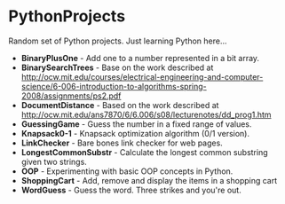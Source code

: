 PythonProjects
==============

Random set of Python projects. Just learning Python here...
* **BinaryPlusOne** - Add one to a number represented in a bit array.
* **BinarySearchTrees** - Base on the work described at http://ocw.mit.edu/courses/electrical-engineering-and-computer-science/6-006-introduction-to-algorithms-spring-2008/assignments/ps2.pdf
* **DocumentDistance** - Based on the work described at http://ocw.mit.edu/ans7870/6/6.006/s08/lecturenotes/dd_prog1.htm
* **GuessingGame** - Guess the number in a fixed range of values.
* **Knapsack0-1** - Knapsack optimization algorithm (0/1 version).
* **LinkChecker** - Bare bones link checker for web pages.
* **LongestCommonSubstr** - Calculate the longest common substring given two strings.
* **OOP** - Experimenting with basic OOP concepts in Python.
* **ShoppingCart** - Add, remove and display the items in a shopping cart
* **WordGuess** - Guess the word. Three strikes and you're out.
